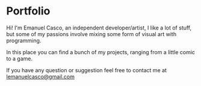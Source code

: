 # Portfolio

Hi! I'm Emanuel Casco, an independent developer/artist, I like a lot of stuff, but some of my passions involve mixing some form of visual art with programming.

In this place you can find a bunch of my projects, ranging from a little comic to a game.

If you have any question or suggestion feel free to contact me at lemanuelcasco@gmail.com

